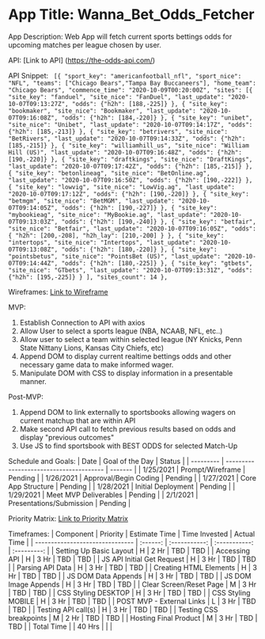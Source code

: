 # App Title: Wanna_Bet_Odds_Fetcher


App Description: Web App will fetch current sports bettings odds for upcoming matches per league chosen by user.

API: [Link to API] (https://the-odds-api.com/)

API Snippet: ``` [{
    "sport_key": "americanfootball_nfl",
    "sport_nice": "NFL",
    "teams": ["Chicago Bears","Tampa Bay Buccaneers"],
    "home_team": "Chicago Bears",
    "commence_time": "2020-10-09T00:20:00Z",
    "sites": [{
            "site_key": "fanduel",
            "site_nice": "FanDuel",
            "last_update": "2020-10-07T09:13:27Z",
            "odds": {"h2h": [188,-225]}
        },
        {
            "site_key": "bookmaker",
            "site_nice": "Bookmaker",
            "last_update": "2020-10-07T09:16:08Z",
            "odds": {"h2h": [184,-220]}
        },
        {
            "site_key": "unibet",
            "site_nice": "Unibet",
            "last_update": "2020-10-07T09:14:17Z",
            "odds": {"h2h": [185,-213]}
        },
        {
            "site_key": "betrivers",
            "site_nice": "BetRivers",
            "last_update": "2020-10-07T09:14:33Z",
            "odds": {"h2h": [185,-215]}
        },
        {
            "site_key": "williamhill_us",
            "site_nice": "William Hill (US)",
            "last_update": "2020-10-07T09:16:48Z",
            "odds": {"h2h": [190,-220]}
        },
        {
            "site_key": "draftkings",
            "site_nice": "DraftKings",
            "last_update": "2020-10-07T09:17:42Z",
            "odds": {"h2h": [185,-215]}
        },
        {
            "site_key": "betonlineag",
            "site_nice": "BetOnline.ag",
            "last_update": "2020-10-07T09:16:50Z",
            "odds": {"h2h": [190,-222]}
        },
        {
            "site_key": "lowvig",
            "site_nice": "LowVig.ag",
            "last_update": "2020-10-07T09:17:12Z",
            "odds": {"h2h": [190,-220]}
        },
        {
            "site_key": "betmgm",
            "site_nice": "BetMGM",
            "last_update": "2020-10-07T09:14:05Z",
            "odds": {"h2h": [190,-227]}
        },
        {
            "site_key": "mybookieag",
            "site_nice": "MyBookie.ag",
            "last_update": "2020-10-07T09:13:03Z",
            "odds": {"h2h": [190,-240]}
        },
        {
            "site_key": "betfair",
            "site_nice": "Betfair",
            "last_update": "2020-10-07T09:16:05Z",
            "odds": {
                "h2h": [200,-208],
                "h2h_lay": [210,-200]
            }
        },
        {
            "site_key": "intertops",
            "site_nice": "Intertops",
            "last_update": "2020-10-07T09:13:08Z",
            "odds": {"h2h": [180,-220]}
        },
        {
            "site_key": "pointsbetus",
            "site_nice": "PointsBet (US)",
            "last_update": "2020-10-07T09:14:44Z",
            "odds": {"h2h": [180,-225]}
        },
        {
            "site_key": "gtbets",
            "site_nice": "GTbets",
            "last_update": "2020-10-07T09:13:31Z",
            "odds": {"h2h": [195,-225]}
        }
    ],
    "sites_count": 14
},```

Wireframes: [Link to Wireframe](https://wireframe.cc/SXndMc)


MVP: 
1. Establish Connection to API with axios
2. Allow User to select a sports league (NBA, NCAAB, NFL, etc..)
3. Allow user to select a team within selected league (NY Knicks, Penn State Nittany Lions, Kansas City Chiefs, etc)
4. Append DOM to display current realtime bettings odds and other necessary game data to make informed wager.
5. Manipulate DOM with CSS to display information in a presentable manner.



Post-MVP: 
1. Append DOM to link externally to sportsbooks allowing wagers on current matchup that are within API
2. Make second API call to fetch previous results based on odds and display "previous outcomes"
3. Use JS to find sportsbook with BEST ODDS for selected Match-Up


Schedule and Goals: 
| Date      |            Goal of the Day              |  Status |
| --------- | --------------------------------------- | ------- |
| 1/25/2021 | Prompt/Wireframe                        | Pending |
| 1/26/2021 | Approval/Begin Coding                   | Pending |
| 1/27/2021 | Core App Structure                      | Pending |
| 1/28/2021 | Initial Deployment                      | Pending |
| 1/29/2021 | Meet MVP Deliverables                   | Pending |
| 2/1/2021  | Presentations/Submission                | Pending |


Priority Matrix: [Link to Priority Matrix](https://drive.google.com/file/d/1h6b-Pgw7N-GC2XifGAZZEinY6ZF-N-Ef/view?usp=sharing)


Timeframes: 
| Component                       | Priority | Estimate Time | Time Invested | Actual Time |
| ------------------------------- | :------: | :-----------: | :-----------: | :---------: |
| Setting Up Basic Layout         | H        | 2 Hr          | TBD           | TBD         |
| Accessing API                   | H        | 3 Hr          | TBD           | TBD         |
| JS API Initial Get Request      | H        | 3 Hr          | TBD           | TBD         |
| Parsing API Data                | H        | 3 Hr          | TBD           | TBD         |
| Creating HTML Elements          | H        | 3 Hr          | TBD           | TBD         |
| JS DOM Data Appends             | H        | 3 Hr          | TBD           | TBD         |
| JS DOM Image Appends            | H        | 3 Hr          | TBD           | TBD         |
| Clear Screen/Reset Page         | M        | 3 Hr          | TBD           | TBD         |
| CSS Styling DESKTOP             | H        | 3 Hr          | TBD           | TBD         |
| CSS Styling MOBILE              | H        | 3 Hr          | TBD           | TBD         |
| POST MVP - External Links       | L        | 3 Hr          | TBD           | TBD         |
| Testing API call(s)             | H        | 3 Hr          | TBD           | TBD         |
| Testing CSS breakpoints         | M        | 2 Hr          | TBD           | TBD         |
| Hosting Final Product           | M        | 3 Hr          | TBD           | TBD         |
| Total Time                      |          | 40 Hrs        |               |             |

